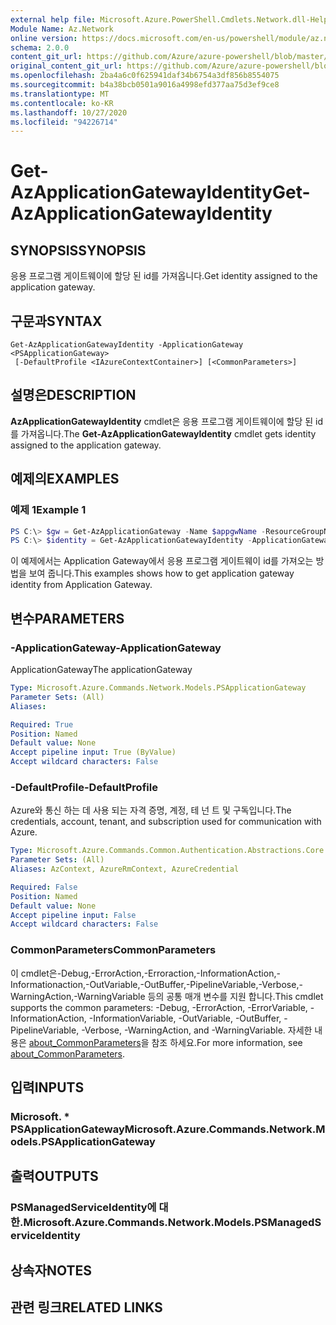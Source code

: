 ```yaml
---
external help file: Microsoft.Azure.PowerShell.Cmdlets.Network.dll-Help.xml
Module Name: Az.Network
online version: https://docs.microsoft.com/en-us/powershell/module/az.network/get-azapplicationgatewayidentity
schema: 2.0.0
content_git_url: https://github.com/Azure/azure-powershell/blob/master/src/Network/Network/help/Get-AzApplicationGatewayIdentity.md
original_content_git_url: https://github.com/Azure/azure-powershell/blob/master/src/Network/Network/help/Get-AzApplicationGatewayIdentity.md
ms.openlocfilehash: 2ba4a6c0f625941daf34b6754a3df856b8554075
ms.sourcegitcommit: b4a38bcb0501a9016a4998efd377aa75d3ef9ce8
ms.translationtype: MT
ms.contentlocale: ko-KR
ms.lasthandoff: 10/27/2020
ms.locfileid: "94226714"
---
```

# <span data-ttu-id="cfc77-101">Get-AzApplicationGatewayIdentity</span><span class="sxs-lookup"><span data-stu-id="cfc77-101">Get-AzApplicationGatewayIdentity</span></span>

## <span data-ttu-id="cfc77-102">SYNOPSIS</span><span class="sxs-lookup"><span data-stu-id="cfc77-102">SYNOPSIS</span></span>
<span data-ttu-id="cfc77-103">응용 프로그램 게이트웨이에 할당 된 id를 가져옵니다.</span><span class="sxs-lookup"><span data-stu-id="cfc77-103">Get identity assigned to the application gateway.</span></span>

## <span data-ttu-id="cfc77-104">구문과</span><span class="sxs-lookup"><span data-stu-id="cfc77-104">SYNTAX</span></span>

```
Get-AzApplicationGatewayIdentity -ApplicationGateway <PSApplicationGateway>
 [-DefaultProfile <IAzureContextContainer>] [<CommonParameters>]
```

## <span data-ttu-id="cfc77-105">설명은</span><span class="sxs-lookup"><span data-stu-id="cfc77-105">DESCRIPTION</span></span>
<span data-ttu-id="cfc77-106">**AzApplicationGatewayIdentity** cmdlet은 응용 프로그램 게이트웨이에 할당 된 id를 가져옵니다.</span><span class="sxs-lookup"><span data-stu-id="cfc77-106">The **Get-AzApplicationGatewayIdentity** cmdlet gets identity assigned to the application gateway.</span></span>

## <span data-ttu-id="cfc77-107">예제의</span><span class="sxs-lookup"><span data-stu-id="cfc77-107">EXAMPLES</span></span>

### <span data-ttu-id="cfc77-108">예제 1</span><span class="sxs-lookup"><span data-stu-id="cfc77-108">Example 1</span></span>
```powershell
PS C:\> $gw = Get-AzApplicationGateway -Name $appgwName -ResourceGroupName $resgpName
PS C:\> $identity = Get-AzApplicationGatewayIdentity -ApplicationGateway $gw
```

<span data-ttu-id="cfc77-109">이 예제에서는 Application Gateway에서 응용 프로그램 게이트웨이 id를 가져오는 방법을 보여 줍니다.</span><span class="sxs-lookup"><span data-stu-id="cfc77-109">This examples shows how to get application gateway identity from Application Gateway.</span></span>

## <span data-ttu-id="cfc77-110">변수</span><span class="sxs-lookup"><span data-stu-id="cfc77-110">PARAMETERS</span></span>

### <span data-ttu-id="cfc77-111">-ApplicationGateway</span><span class="sxs-lookup"><span data-stu-id="cfc77-111">-ApplicationGateway</span></span>
<span data-ttu-id="cfc77-112">ApplicationGateway</span><span class="sxs-lookup"><span data-stu-id="cfc77-112">The applicationGateway</span></span>

```yaml
Type: Microsoft.Azure.Commands.Network.Models.PSApplicationGateway
Parameter Sets: (All)
Aliases:

Required: True
Position: Named
Default value: None
Accept pipeline input: True (ByValue)
Accept wildcard characters: False
```

### <span data-ttu-id="cfc77-113">-DefaultProfile</span><span class="sxs-lookup"><span data-stu-id="cfc77-113">-DefaultProfile</span></span>
<span data-ttu-id="cfc77-114">Azure와 통신 하는 데 사용 되는 자격 증명, 계정, 테 넌 트 및 구독입니다.</span><span class="sxs-lookup"><span data-stu-id="cfc77-114">The credentials, account, tenant, and subscription used for communication with Azure.</span></span>

```yaml
Type: Microsoft.Azure.Commands.Common.Authentication.Abstractions.Core.IAzureContextContainer
Parameter Sets: (All)
Aliases: AzContext, AzureRmContext, AzureCredential

Required: False
Position: Named
Default value: None
Accept pipeline input: False
Accept wildcard characters: False
```

### <span data-ttu-id="cfc77-115">CommonParameters</span><span class="sxs-lookup"><span data-stu-id="cfc77-115">CommonParameters</span></span>
<span data-ttu-id="cfc77-116">이 cmdlet은-Debug,-ErrorAction,-Erroraction,-InformationAction,-Informationaction,-OutVariable,-OutBuffer,-PipelineVariable,-Verbose,-WarningAction,-WarningVariable 등의 공통 매개 변수를 지원 합니다.</span><span class="sxs-lookup"><span data-stu-id="cfc77-116">This cmdlet supports the common parameters: -Debug, -ErrorAction, -ErrorVariable, -InformationAction, -InformationVariable, -OutVariable, -OutBuffer, -PipelineVariable, -Verbose, -WarningAction, and -WarningVariable.</span></span> <span data-ttu-id="cfc77-117">자세한 내용은 [about_CommonParameters](http://go.microsoft.com/fwlink/?LinkID=113216)을 참조 하세요.</span><span class="sxs-lookup"><span data-stu-id="cfc77-117">For more information, see [about_CommonParameters](http://go.microsoft.com/fwlink/?LinkID=113216).</span></span>

## <span data-ttu-id="cfc77-118">입력</span><span class="sxs-lookup"><span data-stu-id="cfc77-118">INPUTS</span></span>

### <span data-ttu-id="cfc77-119">Microsoft. \* PSApplicationGateway</span><span class="sxs-lookup"><span data-stu-id="cfc77-119">Microsoft.Azure.Commands.Network.Models.PSApplicationGateway</span></span>

## <span data-ttu-id="cfc77-120">출력</span><span class="sxs-lookup"><span data-stu-id="cfc77-120">OUTPUTS</span></span>

### <span data-ttu-id="cfc77-121">PSManagedServiceIdentity에 대 한.</span><span class="sxs-lookup"><span data-stu-id="cfc77-121">Microsoft.Azure.Commands.Network.Models.PSManagedServiceIdentity</span></span>

## <span data-ttu-id="cfc77-122">상속자</span><span class="sxs-lookup"><span data-stu-id="cfc77-122">NOTES</span></span>

## <span data-ttu-id="cfc77-123">관련 링크</span><span class="sxs-lookup"><span data-stu-id="cfc77-123">RELATED LINKS</span></span>
